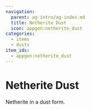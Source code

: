 ```yaml
---
navigation:
  parent: ag-intro/ag-index.md
  title: Netherite Dust
  icon: appgen:netherite_dust
categories:
  - items
  - dusts
item_ids:
  - appgen:netherite_dust
---
```


# Netherite Dust

<ItemImage id="appgen:netherite_dust" scale="4" />

Netherite in a dust form.